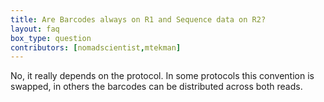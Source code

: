 ```yaml
---
title: Are Barcodes always on R1 and Sequence data on R2?
layout: faq
box_type: question
contributors: [nomadscientist,mtekman]
---
```


No, it really depends on the protocol. In some protocols this convention is swapped, in others the barcodes can be distributed across both reads.


